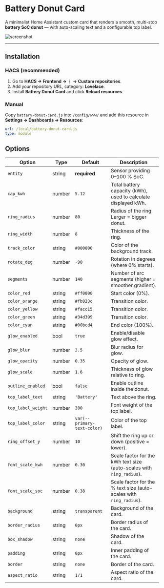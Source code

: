 # Battery Donut Card

A minimalist Home Assistant custom card that renders a smooth, multi-stop **battery SoC donut** — with auto-scaling text and a configurable top label.  

![screenshot](https://github.com/yourname/battery-donut-card/blob/main/screenshot.png?raw=true)

---

## Installation

### HACS (recommended)
1. Go to **HACS → Frontend → ⋮ → Custom repositories**.  
2. Add your repository URL, category: **Lovelace**.  
3. Install **Battery Donut Card** and click **Reload resources**.  

### Manual
Copy `battery-donut-card.js` into `/config/www/` and add this resource in **Settings → Dashboards → Resources**:

```yaml
url: /local/battery-donut-card.js
type: module
```
## Options

| Option             | Type     | Default      | Description |
|--------------------|----------|--------------|-------------|
| `entity`           | string   | **required** | Sensor providing 0–100 % SoC. |
| `cap_kwh`          | number   | `5.12`       | Total battery capacity (kWh), used to calculate displayed kWh. |
| `ring_radius`      | number   | `80`         | Radius of the ring. Larger = bigger donut. |
| `ring_width`       | number   | `8`          | Thickness of the ring. |
| `track_color`      | string   | `#000000`    | Color of the background track. |
| `rotate_deg`       | number   | `-90`        | Rotation in degrees (where 0% starts). |
| `segments`         | number   | `140`        | Number of arc segments (higher = smoother gradient). |
| `color_red`        | string   | `#ff0000`    | Start color (0%). |
| `color_orange`     | string   | `#fb923c`    | Transition color. |
| `color_yellow`     | string   | `#facc15`    | Transition color. |
| `color_green`      | string   | `#34d399`    | Transition color. |
| `color_cyan`       | string   | `#00bcd4`    | End color (100%). |
| `glow_enabled`     | bool     | `true`       | Enable/disable glow effect. |
| `glow_blur`        | number   | `3.5`        | Blur radius for glow. |
| `glow_opacity`     | number   | `0.35`       | Opacity of glow. |
| `glow_scale`       | number   | `1.6`        | Thickness of glow relative to ring. |
| `outline_enabled`  | bool     | `false`      | Enable outline inside the donut. |
| `top_label_text`   | string   | `'Battery'`  | Text above the ring. |
| `top_label_weight` | number   | `300`        | Font weight of the top label. |
| `top_label_color`  | string   | `var(--primary-text-color)` | Color of the top label. |
| `ring_offset_y`    | number   | `10`         | Shift the ring up or down (positive = lower). |
| `font_scale_kwh`   | number   | `0.30`       | Scale factor for the kWh text size (auto-scales with `ring_radius`). |
| `font_scale_soc`   | number   | `0.38`       | Scale factor for the % text size (auto-scales with `ring_radius`). |
| `background`       | string   | `transparent`| Background of the card. |
| `border_radius`    | string   | `0px`        | Border radius of the card. |
| `box_shadow`       | string   | `none`       | Shadow of the card. |
| `padding`          | string   | `0px`        | Inner padding of the card. |
| `border`           | string   | `none`       | Border of the card. |
| `aspect_ratio`     | string   | `1/1`        | Aspect ratio of the card. |


